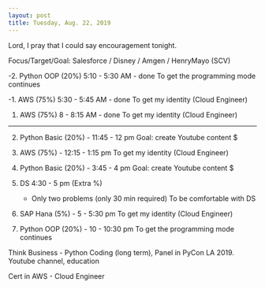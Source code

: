 ```yaml
---
layout: post
title: Tuesday, Aug. 22, 2019
---
```


Lord, I pray that I could say encouragement tonight.
  

Focus/Target/Goal:  Salesforce / Disney / Amgen / HenryMayo (SCV)     

      
-2. Python OOP (20%) 5:10 - 5:30 AM - done
   To get the programming mode continues 


-1. AWS (75%) 5:30 - 5:45 AM - done
   To get my identity (Cloud Engineer)


1. AWS (75%) 8 - 8:15 AM - done
   To get my identity (Cloud Engineer)

----------------------------

2. Python Basic (20%) - 11:45 - 12 pm
   Goal: create Youtube content $


3. AWS (75%) - 12:15 - 1:15 pm 
   To get my identity (Cloud Engineer)


4. Python Basic (20%) - 3:45 - 4 pm 
   Goal: create Youtube content $

5. DS 4:30 - 5 pm (Extra %)
   - Only two problems (only 30 min required)
   To be comfortable with DS


6. SAP Hana (5%) - 5 - 5:30 pm
   To get my identity (Cloud Engineer)


7. Python OOP (20%) - 10 - 10:30 pm
   To get the programming mode continues


Think Business - Python Coding (long term), Panel in PyCon LA 2019.
                 Youtube channel, education
                                  
Cert in AWS - Cloud Engineer
